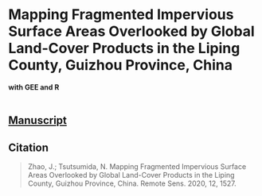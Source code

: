 # Mapping Fragmented Impervious Surface Areas Overlooked by Global Land-Cover Products in the Liping County, Guizhou Province, China
**with GEE and R**
<br><br>
## [Manuscript](https://doi.org/10.3390/rs12091527) 

## Citation

>Zhao, J.; Tsutsumida, N. Mapping Fragmented Impervious Surface Areas Overlooked by Global Land-Cover Products in the Liping County, Guizhou Province, China. Remote Sens. 2020, 12, 1527.
